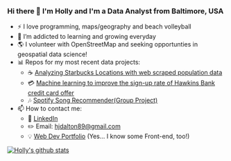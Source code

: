 ### Hi there 👋 I'm Holly and I'm a Data Analyst from Baltimore, USA
 
- :zap: I love programming, maps/geography and beach volleyball
- 🌱 I’m addicted to learning and growing everyday
- 🌎 I volunteer with OpenStreetMap and seeking opportunties in geospatial data science!
- 📊 Repos for my most recent data projects:
  - ☕️ [Analyzing Starbucks Locations with web scraped population data](https://github.com/hollyjanedalton/final_ironhack_project)
  - 💳 [Machine learning to improve the sign-up rate of Hawkins Bank credit card offer](https://github.com/hollyjanedalton/mid_bootcamp_project)
  - 🎶 [Spotify Song Recommender(Group Project)](https://github.com/hollyjanedalton/GNOD_project)
- 📫 How to contact me:
  - :office: [LinkedIn](https://www.linkedin.com/in/holly-jane-dalton/)
  - :pencil2: Email: hjdalton89@gmail.com
  - :bulb: [Web Dev Portfolio](https://hollydalton.netlify.app/) (Yes... I know some Front-end, too!)
  


[![Holly's github stats](https://github-readme-stats.vercel.app/api?username=hollyjanedalton&count_private=true&show_icons=true&theme=radical&hide_rank=false)](https://github.com/hollyjanedalton/github-readme-stats)
